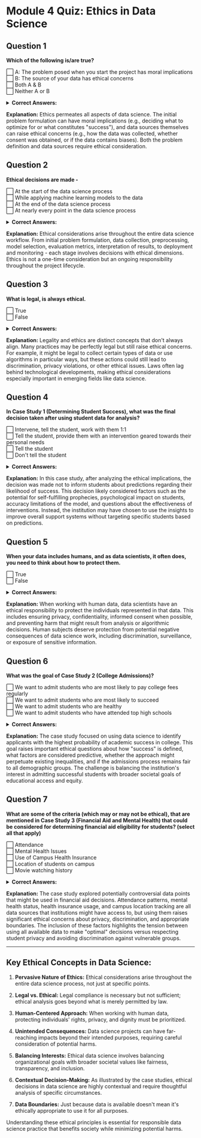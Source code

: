 
# Module 4 Quiz: Ethics in Data Science

## Question 1
**Which of the following is/are true?**

⬜ A: The problem posed when you start the project has moral implications  
⬜ B: The source of your data has ethical concerns  
⬜ Both A & B  
⬜ Neither A or B  

<details>
<summary><strong>Correct Answers:</strong></summary>
✅ Both A & B
</details>

**Explanation:** Ethics permeates all aspects of data science. The initial problem formulation can have moral implications (e.g., deciding what to optimize for or what constitutes "success"), and data sources themselves can raise ethical concerns (e.g., how the data was collected, whether consent was obtained, or if the data contains biases). Both the problem definition and data sources require ethical consideration.

## Question 2
**Ethical decisions are made -**

⬜ At the start of the data science process  
⬜ While applying machine learning models to the data  
⬜ At the end of the data science process  
⬜ At nearly every point in the data science process  

<details>
<summary><strong>Correct Answers:</strong></summary>
✅ At nearly every point in the data science process
</details>

**Explanation:** Ethical considerations arise throughout the entire data science workflow. From initial problem formulation, data collection, preprocessing, model selection, evaluation metrics, interpretation of results, to deployment and monitoring - each stage involves decisions with ethical dimensions. Ethics is not a one-time consideration but an ongoing responsibility throughout the project lifecycle.

## Question 3
**What is legal, is always ethical.**

⬜ True  
⬜ False  

<details>
<summary><strong>Correct Answers:</strong></summary>
✅ False
</details>

**Explanation:** Legality and ethics are distinct concepts that don't always align. Many practices may be perfectly legal but still raise ethical concerns. For example, it might be legal to collect certain types of data or use algorithms in particular ways, but these actions could still lead to discrimination, privacy violations, or other ethical issues. Laws often lag behind technological developments, making ethical considerations especially important in emerging fields like data science.

## Question 4
**In Case Study 1 (Determining Student Success), what was the final decision taken after using student data for analysis?**

⬜ Intervene, tell the student, work with them 1:1  
⬜ Tell the student, provide them with an intervention geared towards their personal needs  
⬜ Tell the student  
⬜ Don't tell the student  

<details>
<summary><strong>Correct Answers:</strong></summary>
✅ Don't tell the student
</details>

**Explanation:** In this case study, after analyzing the ethical implications, the decision was made not to inform students about predictions regarding their likelihood of success. This decision likely considered factors such as the potential for self-fulfilling prophecies, psychological impact on students, accuracy limitations of the model, and questions about the effectiveness of interventions. Instead, the institution may have chosen to use the insights to improve overall support systems without targeting specific students based on predictions.

## Question 5
**When your data includes humans, and as data scientists, it often does, you need to think about how to protect them.**

⬜ True  
⬜ False  

<details>
<summary><strong>Correct Answers:</strong></summary>
✅ True
</details>


**Explanation:** When working with human data, data scientists have an ethical responsibility to protect the individuals represented in that data. This includes ensuring privacy, confidentiality, informed consent when possible, and preventing harm that might result from analysis or algorithmic decisions. Human subjects deserve protection from potential negative consequences of data science work, including discrimination, surveillance, or exposure of sensitive information.

## Question 6
**What was the goal of Case Study 2 (College Admissions)?**

⬜ We want to admit students who are most likely to pay college fees regularly  
⬜ We want to admit students who are most likely to succeed  
⬜ We want to admit students who are healthy  
⬜ We want to admit students who have attended top high schools  

<details>
<summary><strong>Correct Answers:</strong></summary>
✅ We want to admit students who are most likely to succeed
</details>


**Explanation:** The case study focused on using data science to identify applicants with the highest probability of academic success in college. This goal raises important ethical questions about how "success" is defined, what factors are considered predictive, whether the approach might perpetuate existing inequalities, and if the admissions process remains fair to all demographic groups. The challenge is balancing the institution's interest in admitting successful students with broader societal goals of educational access and equity.

## Question 7
**What are some of the criteria (which may or may not be ethical), that are mentioned in Case Study 3 (Financial Aid and Mental Health) that could be considered for determining financial aid eligibility for students? (select all that apply)**

⬜ Attendance  
⬜ Mental Health Issues  
⬜ Use of Campus Health Insurance  
⬜ Location of students on campus  
⬜ Movie watching history  

<details>
<summary><strong>Correct Answers:</strong></summary>
✅ Attendance  
✅ Mental Health Issues  
✅ Use of Campus Health Insurance  
✅ Location of students on campus  
⬜ Movie watching history
</details>


**Explanation:** The case study explored potentially controversial data points that might be used in financial aid decisions. Attendance patterns, mental health status, health insurance usage, and campus location tracking are all data sources that institutions might have access to, but using them raises significant ethical concerns about privacy, discrimination, and appropriate boundaries. The inclusion of these factors highlights the tension between using all available data to make "optimal" decisions versus respecting student privacy and avoiding discrimination against vulnerable groups.

---

## Key Ethical Concepts in Data Science:

1. **Pervasive Nature of Ethics:** Ethical considerations arise throughout the entire data science process, not just at specific points.

2. **Legal vs. Ethical:** Legal compliance is necessary but not sufficient; ethical analysis goes beyond what is merely permitted by law.

3. **Human-Centered Approach:** When working with human data, protecting individuals' rights, privacy, and dignity must be prioritized.

4. **Unintended Consequences:** Data science projects can have far-reaching impacts beyond their intended purposes, requiring careful consideration of potential harms.

5. **Balancing Interests:** Ethical data science involves balancing organizational goals with broader societal values like fairness, transparency, and inclusion.

6. **Contextual Decision-Making:** As illustrated by the case studies, ethical decisions in data science are highly contextual and require thoughtful analysis of specific circumstances.

7. **Data Boundaries:** Just because data is available doesn't mean it's ethically appropriate to use it for all purposes.

Understanding these ethical principles is essential for responsible data science practice that benefits society while minimizing potential harms.
